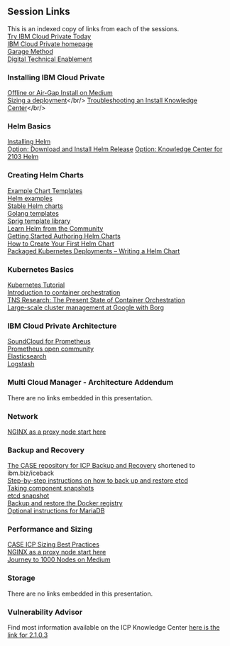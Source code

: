 ## Session Links
This is an indexed copy of links from each of the sessions.<br/>
[Try IBM Cloud Private Today](http://ibm.biz/ICP-DTE)<br/>
[IBM Cloud Private homepage](http://ibm.biz/ICP-Home)<br/>
[Garage Method](http://ibm.biz/ICP-Garage)<br/>
[Digital Technical Enablement](http://ibm.biz/ICP-DTE)<br/>

### Installing IBM Cloud Private
[Offline or Air-Gap Install on Medium](https://medium.com/ibm-cloud/ibm-cloud-private-offline-installation-eb730ae13bfc)<br/>
[Sizing a deployment](https://github.com/ibm-cloud-architecture/refarch-privatecloud/blob/master/Sizing.md)</br/>
[Troubleshooting an Install Knowledge Center](https://www.ibm.com/support/knowledgecenter/SSBS6K_3.1.0/troubleshoot/troubleshoot.html)</br/>

### Helm Basics
[Installing Helm](https://docs.helm.sh/using_helm/#installing-helm)<br/>
[Option: Download and Install Helm Release](https://github.com/kubernetes/helm/releases)
[Option: Knowledge Center for 2103 Helm](https://www.ibm.com/support/knowledgecenter/en/SSBS6K_2.1.0.3/app_center/create_helm_cli.html)<br/>

### Creating Helm Charts
[Example Chart Templates](https://github.com/kubernetes/charts/)<br/>
[Helm examples](https://github.com/kubernetes/helm/tree/master/docs/examples)<br/>
[Stable Helm charts](https://github.com/kubernetes/charts/tree/master/stable)<br/>
[Golang templates](https://golang.org/pkg/text/template)<br/>
[Sprig template library](https://godoc.org/github.com/Masterminds/sprig)<br/>
[Learn Helm from the Community](https://docs.helm.sh/)<br/>
[Getting Started Authoring Helm Charts](https://deis.com/blog/2016/getting-started-authoring-helm-charts)<br/>
[How to Create Your First Helm Chart](https://docs.bitnami.com/kubernetes/how-to/create-your-first-helm-chart)<br/>
[Packaged Kubernetes Deployments – Writing a Helm Chart](https://www.influxdata.com/packaged-kubernetes-deployments-writing-helm-chart)<br/>

### Kubernetes Basics
[Kubernetes Tutorial](https://kubernetes.io/docs/tutorials/kubernetes-basics/)<br/>
[Introduction to container orchestration](https://www.exoscale.ch/syslog/2016/07/26/container-orch/)<br/>
[TNS Research: The Present State of Container Orchestration](https://thenewstack.io/tns-research-present-state-container-orchestration/)<br/>
[Large-scale cluster management at Google with Borg](https://research.google.com/pubs/pub43438.html)<br/>

### IBM Cloud Private Architecture
[SoundCloud for Prometheus](http://soundcloud.com/)<br/>
[Prometheus open community](https://prometheus.io/community)<br/>
[Elasticsearch](https://www.elastic.co/products/elasticsearch)<br/>
[Logstash](https://www.elastic.co/products/logstash)<br/>

### Multi Cloud Manager - Architecture Addendum
There are no links embedded in this presentation.

### Network
[NGINX as a proxy node start here](https://github.com/kubernetes/ingress-nginx)<br/>

### Backup and Recovery
[The CASE repository for ICP Backup and Recovery](https://github.com/ibm-cloud-architecture/icp-backup) shortened to ibm.biz/iceback<br/>
[Step-by-step instructions on how to back up and restore etcd](https://github.com/ibm-cloud-architecture/icp-backup/blob/master/docs/etcd.md)<br/>
[Taking component snapshots](https://github.com/ibm-cloud-architecture/icp-backup/blob/master/docs/components.md)<br/>
[etcd snapshot](https://github.com/ibm-cloud-architecture/icp-backup/blob/master/docs/etcd.md#etcd-restore-on-multi-master-icp-configuration)<br/>
[Backup and restore the Docker registry](https://github.com/ibm-cloud-architecture/icp-backup/blob/master/docs/registry.md)<br/>
[Optional instructions for MariaDB](https://github.com/ibm-cloud-architecture/icp-backup/blob/master/docs/mariadb.md)<br/>

### Performance and Sizing
[CASE ICP Sizing Best Practices](https://github.com/ibm-cloud-architecture/refarch-privatecloud/blob/master/Sizing.md)<br/>
[NGINX as a proxy node start here](https://github.com/kubernetes/ingress-nginx)<br/>
[Journey to 1000 Nodes on Medium](https://medium.com/ibm-cloud/journey-to-1000-nodes-for-ibm-cloud-private-5294138047d5)<br/>

### Storage
There are no links embedded in this presentation.

### Vulnerability Advisor
Find most information available on the ICP Knowledge Center [here is the link for 2.1.0.3](https://www.ibm.com/support/knowledgecenter/en/SSBS6K_2.1.0.3/manage_cluster/vuln_advisor.html)<br/>

